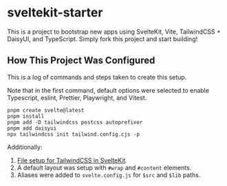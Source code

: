 # sveltekit-starter

This is a project to bootstrap new apps using SvelteKit, Vite, TailwindCSS +
DaisyUI, and TypeScript. Simply fork this project and start building!

## How This Project Was Configured
This is a log of commands and steps taken to create this setup.

Note that in the first command, default options were selected to enable
Typescript, eslint, Prettier, Playwright, and Vitest.

```
pnpm create svelte@latest
pnpm install
pnpm add -D tailwindcss postcss autoprefixer
pnpm add daisyui
npx tailwindcss init tailwind.config.cjs -p

```

Additionally:

1. [File setup for TailwindCSS in SvelteKit](https://tailwindcss.com/docs/guides/sveltekit).
1. A default layout was setup with `#wrap` and `#content` elements.
1. Aliases were added to `svelte.config.js` for `$src` and `$lib` paths.
